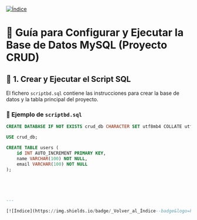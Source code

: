 [![Índice](https://img.shields.io/badge/_Volver_al_Índice--badge&logo=house&logoColor=white)](./)

# 🧭 Guía para Configurar y Ejecutar la Base de Datos MySQL (Proyecto CRUD)

## 🧱 1. Crear y Ejecutar el Script SQL

El fichero `scriptbd.sql` contiene las instrucciones para crear la base de datos y la tabla principal del proyecto.

### 📄 Ejemplo de `scriptbd.sql`
```sql
CREATE DATABASE IF NOT EXISTS crud_db CHARACTER SET utf8mb4 COLLATE utf8mb4_unicode_ci;

USE crud_db;

CREATE TABLE users (
    id INT AUTO_INCREMENT PRIMARY KEY,
    name VARCHAR(100) NOT NULL,
    email VARCHAR(100) NOT NULL
);





---

[![Índice](https://img.shields.io/badge/_Volver_al_Índice--badge&logo=house&logoColor=white)](./)